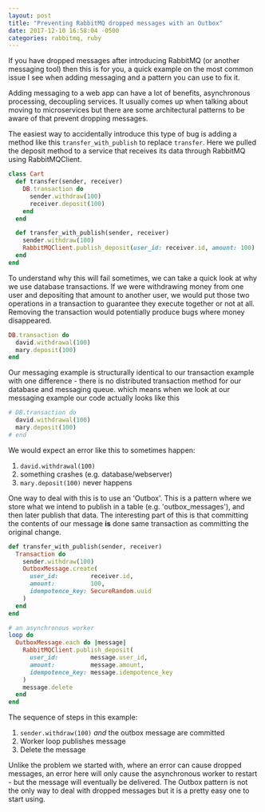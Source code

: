 ```yaml
---
layout: post
title: "Preventing RabbitMQ dropped messages with an Outbox"
date: 2017-12-10 16:58:04 -0500
categories: rabbitmq, ruby
---
```


If you have dropped messages after introducing RabbitMQ (or another messaging
tool) then this is for you, a quick example on the most common issue I see
when adding messaging and a pattern you can use to fix it.

Adding messaging to a web app can have a lot of benefits, asynchronous
processing, decoupling services. It usually comes up when talking about moving
to microservices but there are some architectural patterns to be aware of that
prevent dropping messages.

The easiest way to accidentally introduce this type of bug is adding a method
like this `transfer_with_publish` to replace `transfer`. Here we pulled the
deposit method to a service that receives its data through RabbitMQ using
RabbitMQClient.

```ruby
class Cart
  def transfer(sender, receiver)
    DB.transaction do
      sender.withdraw(100)
      receiver.deposit(100)
    end
  end

  def transfer_with_publish(sender, receiver)
    sender.withdraw(100)
    RabbitMQClient.publish_deposit(user_id: receiver.id, amount: 100)
  end
end
```

To understand why this will fail sometimes, we can take a quick look at why
we use database transactions. If we were withdrawing money from one user and
depositing that amount to another user, we would put those two operations in a
transaction to guarantee they execute together or not at all. Removing the
transaction would potentially produce bugs where money disappeared.

```ruby
DB.transaction do
  david.withdrawal(100)
  mary.deposit(100)
end
```

Our messaging example is structurally identical to our transaction example with
one difference - there is no distributed transaction method for our database and
messaging queue. which means when we look at our messaging example our code
actually looks like this

```ruby
# DB.transaction do
  david.withdrawal(100)
  mary.deposit(100)
# end
```

We would expect an error like this to sometimes happen:

1. `david.withdrawal(100)`
2. something crashes (e.g. database/webserver)
3. `mary.deposit(100)` never happens

One way to deal with this is to use an 'Outbox'. This is a pattern where we
store what we intend to publish in a table (e.g. 'outbox_messages'), and then
later publish that data. The interesting part of this is that committing the
contents of our message **is** done same transaction as committing the original
change.

```ruby
def transfer_with_publish(sender, receiver)
  Transaction do
    sender.withdraw(100)
    OutboxMessage.create(
      user_id:         receiver.id,
      amount:          100,
      idempotence_key: SecureRandom.uuid
    )
  end
end

# an asynchronous worker
loop do
  OutboxMessage.each do |message|
    RabbitMQClient.publish_deposit(
      user_id:         message.user_id,
      amount:          message.amount,
      idempotence_key: message.idempotence_key
    )
    message.delete
  end
end
```

The sequence of steps in this example:

1. `sender.withdraw(100)` *and* the outbox message are committed
1. Worker loop publishes message
1. Delete the message

Unlike the problem we started with, where an error can cause dropped messages,
an error here will only cause the asynchronous worker to restart - but the
message will eventually be delivered. The Outbox pattern is not the only way to
deal with dropped messages but it is a pretty easy one to start using.
